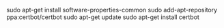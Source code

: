 sudo apt-get install software-properties-common
sudo add-apt-repository ppa:certbot/certbot
sudo apt-get update
sudo apt-get install certbot 
